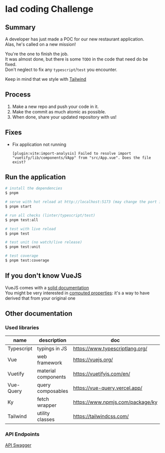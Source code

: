 # Iad coding Challenge

## Summary

A developer has just made a POC for our new restaurant application.  
Alas, he's called on a new mission!

You're the one to finish the job.  
It was almost done, but there is some `TODO` in the code that need do be fixed.  
Don't neglect to fix any `typescript`/`test` you encounter. 

Keep in mind that we style with [Tailwind](https://tailwindcss.com/)

## Process

1. Make a new repo and push your code in it.
2. Make the commit as much atomic as possible.
3. When done, share your updated repository with us!

## Fixes

- Fix application not running
    ```
    [plugin:vite:import-analysis] Failed to resolve import "vuetify/lib/components/VApp" from "src/App.vue". Does the file exist?
    ```

## Run the application

```bash
# install the dependencies
$ pnpm

# serve with hot reload at http://localhost:5173 (may change the port if already in use)
$ pnpm start

# run all checks (linter/typescript/test)
$ pnpm test:all

# test with live reload
$ pnpm test

# test unit (no watch/live release)
$ pnpm test:unit

# test coverage
$ pnpm test:coverage
```

## If you don't know VueJS

VueJS comes with a [solid documentation](https://vuejs.org/)  
You might be very interested in [computed properties](https://vuejs.org/guide/essentials/computed.html): it's a way to have derived that from your original one

## Other documentation

### Used libraries

| name               | description          | doc                               |
| ------------------ | -------------------- | --------------------------------- |
| Typescript         | typings in JS        | https://www.typescriptlang.org/   |
| Vue                | web framework        | https://vuejs.org/                |
| Vuetify            | material components  | https://vuetifyjs.com/en/         |
| Vue-Query          | query composables    | https://vue-query.vercel.app/     |
| Ky                 | fetch wrapper        | https://www.npmjs.com/package/ky  |
| Tailwind           | utility classes      | https://tailwindcss.com/          |

### API Endpoints

[API Swagger](http://localhost:5173/api/v3/openapi)
